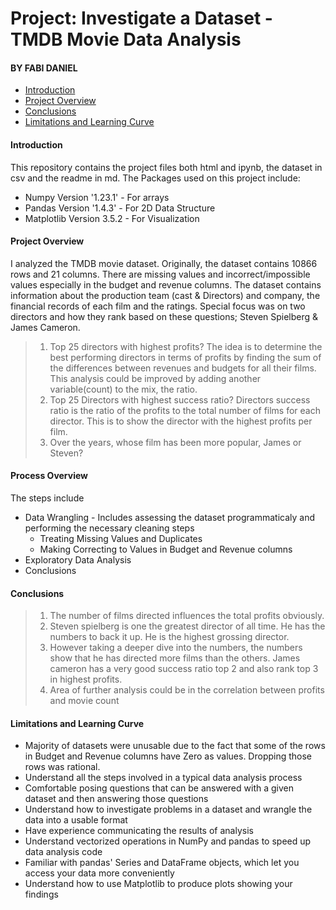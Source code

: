 # Project: Investigate a Dataset - TMDB Movie Data Analysis

#### BY FABI DANIEL


<ul>
<li><a href="#intro">Introduction</a></li>
<li><a href="#overview">Project Overview</a></li>
<li><a href="#conclusions">Conclusions</a></li>
<li><a href="#ll">Limitations and Learning Curve</a></li>
</ul>


<a id='intro'></a>
#### Introduction
This repository contains the project files both html and ipynb, the dataset in csv and the readme in md. 
The Packages used on this project include: 

* Numpy Version '1.23.1' - For arrays
* Pandas Version '1.4.3' - For 2D Data Structure 
* Matplotlib Version 3.5.2 - For Visualization

<a id='overview'></a>
#### Project Overview
I analyzed the TMDB movie dataset. Originally, the dataset contains 10866 rows and 21 columns. There are missing values and incorrect/impossible values especially in the budget and revenue columns. The dataset contains information about the production team (cast & Directors) and company, the financial records of each film and the ratings. 
Special focus was on two directors and how they rank based on these questions; Steven Spielberg & James Cameron. 
> 1. Top 25 directors with highest profits? 
    The idea is to determine the best performing directors in terms of profits by finding the sum of the differences between revenues and budgets for all their films. This analysis could be improved by adding another variable(count) to the mix, the ratio.
> 2. Top 25 Directors with highest success ratio? 
    Directors success ratio is the ratio of the profits to the total number of films for each director. This is to show the director with the highest profits per film.
> 3. Over the years, whose film has been more popular, James or Steven?

<a id='process'></a>
#### Process Overview

The steps include 
* Data Wrangling - Includes assessing the dataset programmaticaly and performing the necessary cleaning steps
    * Treating Missing Values and Duplicates
    * Making Correcting to Values in Budget and Revenue columns
* Exploratory Data Analysis
* Conclusions



<a id='conclusions'></a>
#### Conclusions
> 1. The number of films directed influences the total profits obviously.
> 2. Steven spielberg is one the greatest director of all time. He has the numbers to back it up. He is the highest grossing director. 
> 3. However taking a deeper dive into the numbers, the numbers show that he has directed more films than the others. James cameron has a very good success ratio top 2 and also rank top 3 in highest profits. 
> 4. Area of further analysis could be in the  correlation between profits and movie count

<a id='ll'></a>
#### Limitations and Learning Curve
* Majority of datasets were unusable due to the fact that some of the rows in Budget and Revenue columns have Zero as values. Dropping those rows was rational.
* Understand all the steps involved in a typical data analysis process
* Comfortable posing questions that can be answered with a given dataset and then answering those questions
* Understand how to investigate problems in a dataset and wrangle the data into a usable format
* Have experience communicating the results of analysis
* Understand vectorized operations in NumPy and pandas to speed up data analysis code
* Familiar with pandas' Series and DataFrame objects, which let you access your data more conveniently
* Understand how to use Matplotlib to produce plots showing your findings


    
